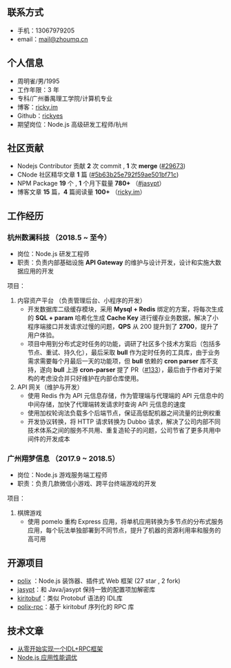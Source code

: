 ## 联系方式
- 手机：13067979205
- email：mail@zhoumq.cn

## 个人信息
- 周明雀/男/1995
- 工作年限：3 年
- 专科/广州番禺理工学院/计算机专业
- 博客：[ricky.im](https://www.ricky.im)
- Github：[rickyes](https://github.com/rickyes)
- 期望岗位：Node.js 高级研发工程师/杭州

## 社区贡献
- Nodejs Contributor 贡献 **2** 次 commit , **1** 次 **merge** ([#29673](https://github.com/nodejs/node/pull/29673))
- CNode 社区精华文章 **1** 篇 ([#5b63b25e792f59ae501bf71c](https://cnodejs.org/topic/5b63b25e792f59ae501bf71c))
- NPM Package **19** 个 , **1** 个月下载量 **780+** （[#jasypt](https://www.npmjs.com/package/jasypt)） 
- 博客文章 **15** 篇，**4** 篇阅读量 **100+** （[ricky.im](ricky.im)）

## 工作经历
### 杭州数澜科技 （2018.5 ~ 至今）
- 岗位：Node.js 研发工程师
- 职责：负责内部基础设施 **API Gateway** 的维护与设计开发，设计和实施大数据应用的开发

项目：
1. 内容资产平台 （负责管理后台、小程序的开发）
    - 开发数据库二级缓存模块，采用 **Mysql + Redis** 绑定的方案，将每次生成的 **SQL + param** 哈希化生成 **Cache Key** 进行缓存业务数据，解决了小程序端接口并发请求过慢的问题，**QPS** 从 200 提升到了 **2700**，提升了用户体验。
    - 项目中用到分布式定时任务的功能，调研了社区多个技术方案后（包括多节点、重试、持久化），最后采取 **bull** 作为定时任务的工具库，由于业务需求需要每个月最后一天的功能项，但 **bull** 依赖的 **cron parser** 库不支持，遂向 **bull** 上游 **cron-parser** 提了 PR（[#133](https://github.com/harrisiirak/cron-parser/pull/133)），最后由于作者对于架构的考虑没合并只好维护在内部仓库使用。
2. API 网关（维护与开发）
    - 使用 Redis 作为 API 元信息存储，作为管理端与代理端的 API 元信息中的中间存储，加快了代理端转发请求时查询 API 元信息的速度
    - 使用加权轮询法负载多个后端节点，保证高低配机器之间流量的比例权重
    - 开发协议转换，将 HTTP 请求转换为 Dubbo 请求，解决了公司内部不同技术体系之间的服务不共用、重复造轮子的问题，公司节省了更多共用中间件的开发成本

### 广州翔梦信息 （2017.9 ~ 2018.5）
- 岗位：Node.js 游戏服务端工程师
- 职责：负责几款微信小游戏、跨平台终端游戏的开发

项目：
1. 棋牌游戏
    - 使用 pomelo 重构 Express 应用，将单机应用转换为多节点的分布式服务应用，每个玩法单独部署到不同节点，提升了机器的资源利用率和服务的高可用


## 开源项目
- [polix](https://github.com/polixjs/polix) ：Node.js 装饰器、插件式 Web 框架 (27 star , 2 fork)
- [jasypt](https://github.com/rickyes/jasypt)：和 Java/jasypt 保持一致的配置项加解密库
- [kiritobuf](https://github.com/rickyes/kiritobuf)：类似 Protobuf 语法的 IDL库
- [polix-rpc](https://github.com/polixjs/polix-rpc)：基于 kiritobuf 序列化的 RPC 库

## 技术文章
- [从零开始实现一个IDL+RPC框架](https://cnodejs.org/topic/5b63b25e792f59ae501bf71c)
- [Node.js 应用性能调优](https://www.ricky.im/2018/11/06/performance-analysis/)